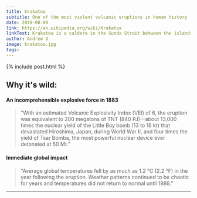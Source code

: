 ```yaml
---
title: Krakatoa
subtitle: One of the most violent volcanic eruptions in human history
date: 2019-08-08
link: https://en.wikipedia.org/wiki/Krakatoa
linkText: Krakatoa is a caldera in the Sunda Strait between the islands of Java and Sumatra in the Indonesian province of Lampung. The name is also used for the surrounding volcanic island group comprising four islands two of which, Lang and Verlaten, are remnants of a previous volcanic edifice destroyed in eruptions long before the famous 1883 eruption.
author: Andrew G
image: krakatoa.jpg
tags:
---
```


{% include post.html %}

## Why it's wild:
#### An incomprehensible explosive force in 1883
>  "With an estimated Volcanic Explosivity Index (VEI) of 6, the eruption was equivalent to 200 megatons of TNT (840 PJ)—about 13,000 times the nuclear yield of the Little Boy bomb (13 to 16 kt) that devastated Hiroshima, Japan, during World War II, and four times the yield of Tsar Bomba, the most powerful nuclear device ever detonated at 50 Mt."

#### Immediate global impact 
> "Average global temperatures fell by as much as 1.2 °C (2.2 °F) in the year following the eruption. Weather patterns continued to be chaotic for years and temperatures did not return to normal until 1888."



---